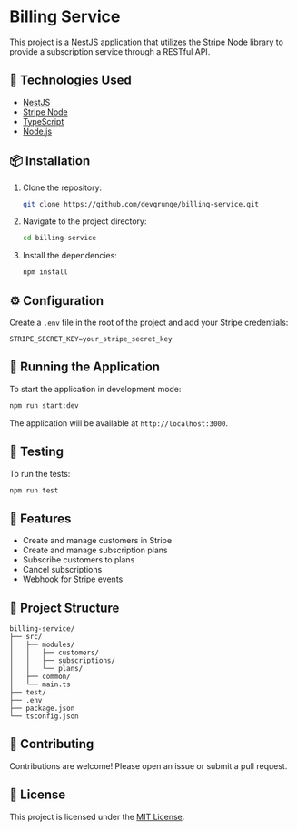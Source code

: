# Billing Service

This project is a [NestJS](https://nestjs.com/) application that utilizes the [Stripe Node](https://github.com/stripe/stripe-node) library to provide a subscription service through a RESTful API.

## 🚀 Technologies Used

- [NestJS](https://nestjs.com/)
- [Stripe Node](https://github.com/stripe/stripe-node)
- [TypeScript](https://www.typescriptlang.org/)
- [Node.js](https://nodejs.org/)

## 📦 Installation

1. Clone the repository:

   ```bash
   git clone https://github.com/devgrunge/billing-service.git
   ```

2. Navigate to the project directory:

   ```bash
   cd billing-service
   ```

3. Install the dependencies:

   ```bash
   npm install
   ```

## ⚙️ Configuration

Create a `.env` file in the root of the project and add your Stripe credentials:

```env
STRIPE_SECRET_KEY=your_stripe_secret_key
```

## 🧪 Running the Application

To start the application in development mode:

```bash
npm run start:dev
```

The application will be available at `http://localhost:3000`.
<!--
## 📄 API Documentation

The API documentation can be accessed via Swagger at:

```
http://localhost:3000/api
```
-->
## 🧪 Testing

To run the tests:

```bash
npm run test
```

## 📌 Features

- Create and manage customers in Stripe
- Create and manage subscription plans
- Subscribe customers to plans
- Cancel subscriptions
- Webhook for Stripe events

## 📁 Project Structure

```
billing-service/
├── src/
│   ├── modules/
│   │   ├── customers/
│   │   ├── subscriptions/
│   │   └── plans/
│   ├── common/
│   └── main.ts
├── test/
├── .env
├── package.json
└── tsconfig.json
```

## 🤝 Contributing

Contributions are welcome! Please open an issue or submit a pull request.

## 📄 License

This project is licensed under the [MIT License](LICENSE).
